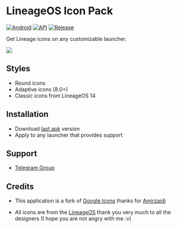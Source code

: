 # LineageOS Icon Pack

[![Android](https://img.shields.io/badge/Platform-Android-green.svg?style=flat-square)](https://www.android.com) [![API](https://img.shields.io/badge/API-21%2B-orange.svg?logo=android&style=flat-square)](https://developer.android.com/studio/releases/platforms) [![Release](https://img.shields.io/github/v/release/WSTxda/Lineage-Icons?style=flat-square)](https://github.com/WSTxda/Lineage-Icons/releases)

Get Lineage icons on any customizable launcher.

![](https://i.imgur.com/1s73Qa6.png)

## Styles
- Round icons
- Adaptive icons (8.0+)
- Classic icons from LineageOS 14

## Installation 
- Download [last apk](https://github.com/WSTxda/Lineage-Icons/releases) version
- Apply to any launcher that provides support

## Support
- [Telegram Group](https://t.me/WSTchat)

## Credits
- This application is a fork of [Google Icons](https://github.com/amirzaidi/GoogleIcons) thanks for [Amirzaidi](https://github.com/amirzaidi)

- All icons are from the [LineageOS](https://lineageos.org) thank you very much to all the designers (I hope you are not angry with me :v)